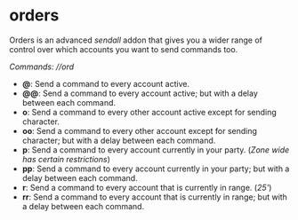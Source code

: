 # orders
Orders is an advanced *sendall* addon that gives you a wider range of control over which accounts you want to send commands too.

*Commands: //ord <command>*  
- __@__: Send a command to every account active.
- __@@__: Send a command to every account active; but with a delay between each command.
- __o__: Send a command to every other account active except for sending character.
- __oo__: Send a command to every other account except for sending character; but with a delay between each command.
- __p__: Send a command to every account currently in your party. (*Zone wide has certain restrictions*)
- __pp__:  Send a command to every account currently in your party; but with a delay between each command.
- __r__: Send a command to every account that is currently in range. (*25'*)
- __rr__:  Send a command to every account that is currently in range; but with a delay between each command.
